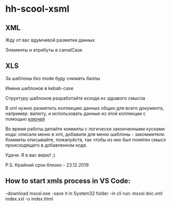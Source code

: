 # hh-scool-xsml

## XML

Жду от вас вдумчивой разметки данных

Элементы и атрибуты в camalCase

## XLS

За шаблоны без mode буду снимать баллы

Имена шаблонов в kebab-case

Структуру шаблонов разработайте исходя из здравого смысла

В xml нужно разметить коллекцию данных общих для всего документа, например: валюту, и использовать данные из этой коллекции с помощью [ключей](https://xsltdev.ru/xslt/xsl-key/)

Во время работы делайте коммиты с логически законченными кусками кода: описали меню в xml, добавили для меню шаблоны - закоммители. Коммиты описывайте, пожалуйста, так чтобы из них был понятен смысл происходящего в добавленном коде.

Удачи. Я в вас верю! ;)

P.S. Крайний срок близко - 23.12.2019

## How to start xmls process in VS Code:

-download msxsl.exe
-save it in System32 folder
-in cli run: msxsl doc.xml index.xsl -o index.html
